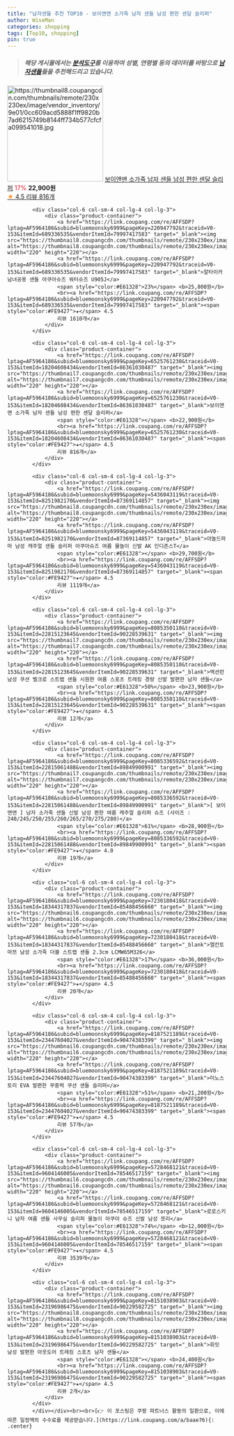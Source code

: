 ```yaml
---
title: "남자샌들 추천 TOP10 - 보이앤맨 소가죽 남자 샌들 남성 편한 센달 슬리퍼"
author: WiseMan
categories: shopping
tags: [Top10, shopping]
pin: true
---
```


> ##### 해당 게시물에서는 [**분석도구**](https://itemscout.io/)를 이용하여 **성별**, **연령별** 등의 데이터를 바탕으로 [**남자샌들**](https://link.coupang.com/a/baae76)들을 추천해드리고 있습니다.
<div class="container"><div class="row">
            <div class="col-6 col-sm-4 col-lg-4 col-lg-3">
                <div class="product-container">
                    <a href="https://link.coupang.com/re/AFFSDP?lptag=AF5964186&subid=bluemoonsky6999&pageKey=6525761230&traceid=V0-153&itemId=14476691934&vendorItemId=86361030475" target="_blank"><img src="https://thumbnail8.coupangcdn.com/thumbnails/remote/230x230ex/image/vendor_inventory/9e01/0cc609acd5888f1ff9820b7ad6215749b8144ff734b577cfcfa099541018.jpg" alt="https://thumbnail8.coupangcdn.com/thumbnails/remote/230x230ex/image/vendor_inventory/9e01/0cc609acd5888f1ff9820b7ad6215749b8144ff734b577cfcfa099541018.jpg" width="220" height="220"></a>
                    <a href="https://link.coupang.com/re/AFFSDP?lptag=AF5964186&subid=bluemoonsky6999&pageKey=6525761230&traceid=V0-153&itemId=14476691934&vendorItemId=86361030475" target="_blank">보이앤맨 소가죽 남자 샌들 남성 편한 센달 슬리퍼</a>
                    <span style="color:#E61328">17%</span> <b>22,900원</b>
                    <br><a href="https://link.coupang.com/re/AFFSDP?lptag=AF5964186&subid=bluemoonsky6999&pageKey=6525761230&traceid=V0-153&itemId=14476691934&vendorItemId=86361030475" target="_blank"><span style="color:#FE9427">★</span> 4.5
                    리뷰 816개</a>
                </div>
            </div>
            
            <div class="col-6 col-sm-4 col-lg-4 col-lg-3">
                <div class="product-container">
                    <a href="https://link.coupang.com/re/AFFSDP?lptag=AF5964186&subid=bluemoonsky6999&pageKey=220947792&traceid=V0-153&itemId=689336535&vendorItemId=79997417583" target="_blank"><img src="https://thumbnail8.coupangcdn.com/thumbnails/remote/230x230ex/image/vendor_inventory/6fa7/cc402fbd3ed14911da8dc2a3ef57049846b102eece0a96733e95a7b83540.jpg" alt="https://thumbnail8.coupangcdn.com/thumbnails/remote/230x230ex/image/vendor_inventory/6fa7/cc402fbd3ed14911da8dc2a3ef57049846b102eece0a96733e95a7b83540.jpg" width="220" height="220"></a>
                    <a href="https://link.coupang.com/re/AFFSDP?lptag=AF5964186&subid=bluemoonsky6999&pageKey=220947792&traceid=V0-153&itemId=689336535&vendorItemId=79997417583" target="_blank">알타이카 남녀공용 샌들 아쿠아슈즈 워터슈즈 U905J</a>
                    <span style="color:#E61328">23%</span> <b>25,800원</b>
                    <br><a href="https://link.coupang.com/re/AFFSDP?lptag=AF5964186&subid=bluemoonsky6999&pageKey=220947792&traceid=V0-153&itemId=689336535&vendorItemId=79997417583" target="_blank"><span style="color:#FE9427">★</span> 4.5
                    리뷰 1610개</a>
                </div>
            </div>
            
            <div class="col-6 col-sm-4 col-lg-4 col-lg-3">
                <div class="product-container">
                    <a href="https://link.coupang.com/re/AFFSDP?lptag=AF5964186&subid=bluemoonsky6999&pageKey=6525761230&traceid=V0-153&itemId=18204608434&vendorItemId=86361030487" target="_blank"><img src="https://thumbnail7.coupangcdn.com/thumbnails/remote/230x230ex/image/vendor_inventory/22c9/c4b8f593aa8e593625e721f427bae4e5f422adf407b4a1699a2c96cbbf1a.jpg" alt="https://thumbnail7.coupangcdn.com/thumbnails/remote/230x230ex/image/vendor_inventory/22c9/c4b8f593aa8e593625e721f427bae4e5f422adf407b4a1699a2c96cbbf1a.jpg" width="220" height="220"></a>
                    <a href="https://link.coupang.com/re/AFFSDP?lptag=AF5964186&subid=bluemoonsky6999&pageKey=6525761230&traceid=V0-153&itemId=18204608434&vendorItemId=86361030487" target="_blank">보이앤맨 소가죽 남자 샌들 남성 편한 센달 슬리퍼</a>
                    <span style="color:#E61328"></span> <b>22,900원</b>
                    <br><a href="https://link.coupang.com/re/AFFSDP?lptag=AF5964186&subid=bluemoonsky6999&pageKey=6525761230&traceid=V0-153&itemId=18204608434&vendorItemId=86361030487" target="_blank"><span style="color:#FE9427">★</span> 4.5
                    리뷰 816개</a>
                </div>
            </div>
            
            <div class="col-6 col-sm-4 col-lg-4 col-lg-3">
                <div class="product-container">
                    <a href="https://link.coupang.com/re/AFFSDP?lptag=AF5964186&subid=bluemoonsky6999&pageKey=5436043119&traceid=V0-153&itemId=8251982170&vendorItemId=87369114857" target="_blank"><img src="https://thumbnail8.coupangcdn.com/thumbnails/remote/230x230ex/image/vendor_inventory/fd9d/d0fb1ea4069e3fe4a5a5cfd3113fb35d913cef4180a1d519b70db8706f18.jpg" alt="https://thumbnail8.coupangcdn.com/thumbnails/remote/230x230ex/image/vendor_inventory/fd9d/d0fb1ea4069e3fe4a5a5cfd3113fb35d913cef4180a1d519b70db8706f18.jpg" width="220" height="220"></a>
                    <a href="https://link.coupang.com/re/AFFSDP?lptag=AF5964186&subid=bluemoonsky6999&pageKey=5436043119&traceid=V0-153&itemId=8251982170&vendorItemId=87369114857" target="_blank">아놀드파마 남성 캐주얼 샌들 슬리퍼 아쿠아슈즈 여름 물놀이 신발 AK 인디존스T</a>
                    <span style="color:#E61328"></span> <b>29,700원</b>
                    <br><a href="https://link.coupang.com/re/AFFSDP?lptag=AF5964186&subid=bluemoonsky6999&pageKey=5436043119&traceid=V0-153&itemId=8251982170&vendorItemId=87369114857" target="_blank"><span style="color:#FE9427">★</span> 4.5
                    리뷰 1119개</a>
                </div>
            </div>
            
            <div class="col-6 col-sm-4 col-lg-4 col-lg-3">
                <div class="product-container">
                    <a href="https://link.coupang.com/re/AFFSDP?lptag=AF5964186&subid=bluemoonsky6999&pageKey=8085350110&traceid=V0-153&itemId=22815123645&vendorItemId=90228539631" target="_blank"><img src="https://thumbnail7.coupangcdn.com/thumbnails/remote/230x230ex/image/vendor_inventory/b1d9/281f49685654c658c0d237fecfc00fa7e50205f44efa998a2a3f291494f8.jpg" alt="https://thumbnail7.coupangcdn.com/thumbnails/remote/230x230ex/image/vendor_inventory/b1d9/281f49685654c658c0d237fecfc00fa7e50205f44efa998a2a3f291494f8.jpg" width="220" height="220"></a>
                    <a href="https://link.coupang.com/re/AFFSDP?lptag=AF5964186&subid=bluemoonsky6999&pageKey=8085350110&traceid=V0-153&itemId=22815123645&vendorItemId=90228539631" target="_blank">액션런 남성 쿠션 벨크로 스트랩 샌들 시원한 여름 스포츠 트레킹 경량 신발 발편한 남자 샌들</a>
                    <span style="color:#E61328">50%</span> <b>23,900원</b>
                    <br><a href="https://link.coupang.com/re/AFFSDP?lptag=AF5964186&subid=bluemoonsky6999&pageKey=8085350110&traceid=V0-153&itemId=22815123645&vendorItemId=90228539631" target="_blank"><span style="color:#FE9427">★</span> 4.5
                    리뷰 12개</a>
                </div>
            </div>
            
            <div class="col-6 col-sm-4 col-lg-4 col-lg-3">
                <div class="product-container">
                    <a href="https://link.coupang.com/re/AFFSDP?lptag=AF5964186&subid=bluemoonsky6999&pageKey=8085336592&traceid=V0-153&itemId=22815061488&vendorItemId=89849900991" target="_blank"><img src="https://thumbnail7.coupangcdn.com/thumbnails/remote/230x230ex/image/vendor_inventory/a85c/d1005c97ff985d07fdf69e7bc8a0b87e8105eaeddce1bbcd664251c45df7.jpg" alt="https://thumbnail7.coupangcdn.com/thumbnails/remote/230x230ex/image/vendor_inventory/a85c/d1005c97ff985d07fdf69e7bc8a0b87e8105eaeddce1bbcd664251c45df7.jpg" width="220" height="220"></a>
                    <a href="https://link.coupang.com/re/AFFSDP?lptag=AF5964186&subid=bluemoonsky6999&pageKey=8085336592&traceid=V0-153&itemId=22815061488&vendorItemId=89849900991" target="_blank">[ 보이앤맨 ] 남자 소가죽 샌들 신발 남성 편한 여름 캐주얼 슬리퍼 슈즈 (사이즈 : 240/245/250/255/260/265/270/275/280)</a>
                    <span style="color:#E61328">61%</span> <b>28,900원</b>
                    <br><a href="https://link.coupang.com/re/AFFSDP?lptag=AF5964186&subid=bluemoonsky6999&pageKey=8085336592&traceid=V0-153&itemId=22815061488&vendorItemId=89849900991" target="_blank"><span style="color:#FE9427">★</span> 4.0
                    리뷰 19개</a>
                </div>
            </div>
            
            <div class="col-6 col-sm-4 col-lg-4 col-lg-3">
                <div class="product-container">
                    <a href="https://link.coupang.com/re/AFFSDP?lptag=AF5964186&subid=bluemoonsky6999&pageKey=7230180418&traceid=V0-153&itemId=18344317837&vendorItemId=85488456660" target="_blank"><img src="https://thumbnail6.coupangcdn.com/thumbnails/remote/230x230ex/image/vendor_inventory/d5c6/cb4716f108c5453bf50a73e01a724aa840573ed2a34a619f23fef019aee3.jpg" alt="https://thumbnail6.coupangcdn.com/thumbnails/remote/230x230ex/image/vendor_inventory/d5c6/cb4716f108c5453bf50a73e01a724aa840573ed2a34a619f23fef019aee3.jpg" width="220" height="220"></a>
                    <a href="https://link.coupang.com/re/AFFSDP?lptag=AF5964186&subid=bluemoonsky6999&pageKey=7230180418&traceid=V0-153&itemId=18344317837&vendorItemId=85488456660" target="_blank">엘칸토 마쯔 남성 소가죽 더블 스트랩 샌들 2.3cm LCMW65M326</a>
                    <span style="color:#E61328">17%</span> <b>36,000원</b>
                    <br><a href="https://link.coupang.com/re/AFFSDP?lptag=AF5964186&subid=bluemoonsky6999&pageKey=7230180418&traceid=V0-153&itemId=18344317837&vendorItemId=85488456660" target="_blank"><span style="color:#FE9427">★</span> 4.5
                    리뷰 20개</a>
                </div>
            </div>
            
            <div class="col-6 col-sm-4 col-lg-4 col-lg-3">
                <div class="product-container">
                    <a href="https://link.coupang.com/re/AFFSDP?lptag=AF5964186&subid=bluemoonsky6999&pageKey=8187521189&traceid=V0-153&itemId=23447604027&vendorItemId=90474383399" target="_blank"><img src="https://thumbnail6.coupangcdn.com/thumbnails/remote/230x230ex/image/vendor_inventory/3ca5/63b77d74f5d45a9b490a23824e074e20b7fb131bd5e23a954afa12897354.png" alt="https://thumbnail6.coupangcdn.com/thumbnails/remote/230x230ex/image/vendor_inventory/3ca5/63b77d74f5d45a9b490a23824e074e20b7fb131bd5e23a954afa12897354.png" width="220" height="220"></a>
                    <a href="https://link.coupang.com/re/AFFSDP?lptag=AF5964186&subid=bluemoonsky6999&pageKey=8187521189&traceid=V0-153&itemId=23447604027&vendorItemId=90474383399" target="_blank">미노스토리 EVA 발편한 무중력 쿠션 샌들 슬리퍼</a>
                    <span style="color:#E61328">51%</span> <b>21,200원</b>
                    <br><a href="https://link.coupang.com/re/AFFSDP?lptag=AF5964186&subid=bluemoonsky6999&pageKey=8187521189&traceid=V0-153&itemId=23447604027&vendorItemId=90474383399" target="_blank"><span style="color:#FE9427">★</span> 4.5
                    리뷰 57개</a>
                </div>
            </div>
            
            <div class="col-6 col-sm-4 col-lg-4 col-lg-3">
                <div class="product-container">
                    <a href="https://link.coupang.com/re/AFFSDP?lptag=AF5964186&subid=bluemoonsky6999&pageKey=5728468121&traceid=V0-153&itemId=9604146005&vendorItemId=78546517159" target="_blank"><img src="https://thumbnail6.coupangcdn.com/thumbnails/remote/230x230ex/image/vendor_inventory/3ea8/a2306c06f641f5a18cff201a3a401e1011a0ff9431892697fefebf0c463d.jpg" alt="https://thumbnail6.coupangcdn.com/thumbnails/remote/230x230ex/image/vendor_inventory/3ea8/a2306c06f641f5a18cff201a3a401e1011a0ff9431892697fefebf0c463d.jpg" width="220" height="220"></a>
                    <a href="https://link.coupang.com/re/AFFSDP?lptag=AF5964186&subid=bluemoonsky6999&pageKey=5728468121&traceid=V0-153&itemId=9604146005&vendorItemId=78546517159" target="_blank">로로스키니 남자 여름 샌들 사무실 슬리퍼 물놀이 아쿠아 슈즈 신발 남성 쪼리</a>
                    <span style="color:#E61328">74%</span> <b>12,000원</b>
                    <br><a href="https://link.coupang.com/re/AFFSDP?lptag=AF5964186&subid=bluemoonsky6999&pageKey=5728468121&traceid=V0-153&itemId=9604146005&vendorItemId=78546517159" target="_blank"><span style="color:#FE9427">★</span> 4.5
                    리뷰 3539개</a>
                </div>
            </div>
            
            <div class="col-6 col-sm-4 col-lg-4 col-lg-3">
                <div class="product-container">
                    <a href="https://link.coupang.com/re/AFFSDP?lptag=AF5964186&subid=bluemoonsky6999&pageKey=8151038903&traceid=V0-153&itemId=23196986475&vendorItemId=90229582725" target="_blank"><img src="https://thumbnail8.coupangcdn.com/thumbnails/remote/230x230ex/image/vendor_inventory/5bc5/048e5c510ed002d542b79c1f5a34a6c67285e3e69c2e29b30f2ab1015ab6.png" alt="https://thumbnail8.coupangcdn.com/thumbnails/remote/230x230ex/image/vendor_inventory/5bc5/048e5c510ed002d542b79c1f5a34a6c67285e3e69c2e29b30f2ab1015ab6.png" width="220" height="220"></a>
                    <a href="https://link.coupang.com/re/AFFSDP?lptag=AF5964186&subid=bluemoonsky6999&pageKey=8151038903&traceid=V0-153&itemId=23196986475&vendorItemId=90229582725" target="_blank">휘잇 남성 발편한 아웃도어 트레킹 스포츠 남자 샌들</a>
                    <span style="color:#E61328"></span> <b>24,400원</b>
                    <br><a href="https://link.coupang.com/re/AFFSDP?lptag=AF5964186&subid=bluemoonsky6999&pageKey=8151038903&traceid=V0-153&itemId=23196986475&vendorItemId=90229582725" target="_blank"><span style="color:#FE9427">★</span> 4.5
                    리뷰 2개</a>
                </div>
            </div>
            </div></div><br><br>[👉 이 포스팅은 쿠팡 파트너스 활동의 일환으로, 이에 따른 일정액의 수수료를 제공받습니다.](https://link.coupang.com/a/baae76){: .center}